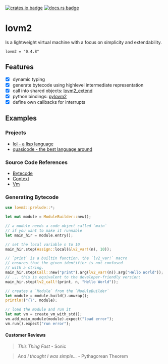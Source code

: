 [![crates.io badge](https://img.shields.io/crates/v/lovm2.svg)](https://crates.io/crates/lovm2)
[![docs.rs badge](https://docs.rs/lovm2/badge.svg?version=latest)](https://docs.rs/lovm2/)

# lovm2

Is a lightweight virtual machine with a focus on simplicity and extendability.

```
lovm2 = "0.4.8"
```

## Features

- [X] dynamic typing
- [X] generate bytecode using highlevel intermediate representation
- [X] call into shared objects: [lovm2_extend](src/lovm2_extend/README.md)
- [X] python bindings: [pylovm2](pylovm2/README.md)
- [X] define own callbacks for interrupts

## Examples

### Projects

- [lol - a lisp language](https://github.com/lausek/lol)
- [quasicode - the best language around](https://github.com/witling/quasicode)

### Source Code References

- [Bytecode](https://github.com/lausek/lovm2/blob/master/src/lovm2_core/src/bytecode.rs)
- [Context](https://github.com/lausek/lovm2/blob/master/src/lovm2_core/src/vm/context.rs)
- [Vm](https://github.com/lausek/lovm2/blob/master/src/lovm2_core/src/vm/mod.rs)

### Generating Bytecode

``` rust
use lovm2::prelude::*;

let mut module = ModuleBuilder::new();

// a module needs a code object called `main`
// if you want to make it runnable
let main_hir = module.entry();

// set the local variable n to 10
main_hir.step(Assign::local(&lv2_var!(n), 10));

// `print` is a builtin function. the `lv2_var!` macro
// ensures that the given identifier is not confused
// with a string.
main_hir.step(Call::new("print").arg(lv2_var!(n)).arg("Hello World"));
// ... this is equivalent to the developer-friendly version:
main_hir.step(lv2_call!(print, n, "Hello World"));

// creates a `Module` from the `ModuleBuilder`
let module = module.build().unwrap();
println!("{}", module);

// load the module and run it
let mut vm = create_vm_with_std();
vm.add_main_module(module).expect("load error");
vm.run().expect("run error");
```

#### Customer Reviews

> *This Thing Fast* - Sonic

> *And I thought I was simple...* - Pythagorean Theorem

